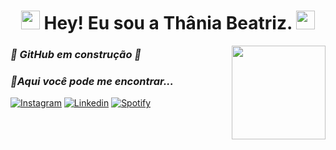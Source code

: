 <h1 align="center" ><img src="https://slackmojis.com/emojis/10521-meow_code/download" width="30"/> Hey! Eu sou a Thânia Beatriz. <img src="https://slackmojis.com/emojis/10521-meow_code/download" width="30"/></h1>
<img align='right' src='https://media.discordapp.net/attachments/847481872115040289/1115995096177975458/picasion.com_1ef25ed67c6bd44928b337faf0c0ad64.gif' width='150"'>

### <i>🎃 GitHub em construção 🎃</i>
  
### <i>🤙Aqui você pode me encontrar...</i>

[![Instagram](https://img.shields.io/badge/Instagram-%23E4405F.svg?style=for-the-badge&logo=Instagram&logoColor=white)](https://www.instagram.com/thaniabeatriz_/)
[![Linkedin](https://img.shields.io/badge/Linkedin-0077B5.svg?style=for-the-badge&logo=Linkedin&logoColor=white)](https://www.linkedin.com/in/thania-pereira/)
[![Spotify](https://img.shields.io/badge/Spotify-1ED760?&style=for-the-badge&logo=spotify&logoColor=white)](https://open.spotify.com/user/214kcdjp236xsg3vtthx5jfjy)
<h2></h2>
